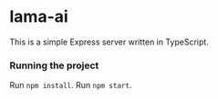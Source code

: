 # lama-ai

This is a simple Express server written in TypeScript.

### Running the project

Run `npm install`.
Run `npm start`.
